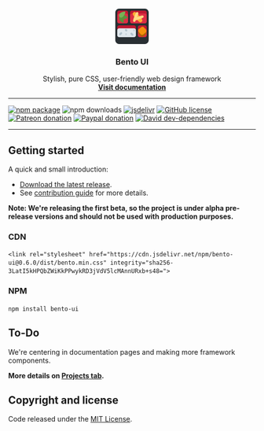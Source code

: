 <p align="center">
	<img src="https://raw.githubusercontent.com/Social-chan/Bento/master/logo.png" alt="Bento logo">
	<h3 align="center">Bento UI</h3>
	<p align="center">
		Stylish, pure CSS, user-friendly web design framework
		<br>
		<a href="https://bento.social-chan.com"><strong>Visit documentation</strong></a>
	</p>
</p>

<hr>

[![npm package](https://img.shields.io/npm/v/bento-ui.svg?style=flat-square)](https://www.npmjs.com/package/bento-ui) ![npm downloads](https://img.shields.io/npm/dt/Social-chan/Bento.svg?style=flat-square) [![jsdelivr](https://data.jsdelivr.com/v1/package/npm/bento-ui/badge)](https://www.jsdelivr.com/package/npm/bento-ui) [![GitHub license](https://img.shields.io/badge/license-MIT-blue.svg?style=flat-square)](https://raw.githubusercontent.com/Social-chan/Bento/master/LICENSE) [![Patreon donation](https://img.shields.io/badge/patreon-donate-orange.svg?style=flat-square)](https://www.patreon.com/d8vjork) [![Paypal donation](https://img.shields.io/badge/paypal-donate-blue.svg?style=flat-square)](https://www.paypal.me/d8vjork) [![David dev-dependencies](https://img.shields.io/david/dev/Social-chan/Bento.svg?style=flat-square)](https://david-dm.org/Social-chan/Tadaima?type=dev)

<hr>

## Getting started
A quick and small introduction:

- [Download the latest release](https://github.com/Social-chan/Bento/archive/0.6.0.zip).
- See [contribution guide](https://github.com/Social-chan/Bento/blob/master/CONTRIBUTING.md) for more details.

**Note: We're releasing the first beta, so the project is under alpha pre-release versions and should not be used with production purposes.**

### CDN
`<link rel="stylesheet" href="https://cdn.jsdelivr.net/npm/bento-ui@0.6.0/dist/bento.min.css" integrity="sha256-3LatI5kHPQbZWiKkPPwykRD3jVdV5lcMAnnURxb+s48=">`

### NPM
`npm install bento-ui`

## To-Do
We're centering in documentation pages and making more framework components.

**More details on [Projects tab](https://github.com/Social-chan/Bento/projects).**

## Copyright and license
Code released under the [MIT License](https://github.com/Social-chan/Bento/blob/master/LICENSE).
